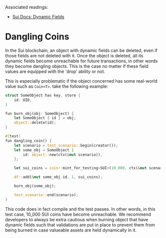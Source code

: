 Associated readings:
- [Sui Docs: Dynamic Fields](https://docs.sui.io/concepts/dynamic-fields)

# Dangling Coins

In the Sui blockchain, an object with dynamic fields can be deleted, even if those fields are not deleted with it. Once the object is deleted, all its dynamic fields become unreachable for future transactions, in other words they become dangling objects. This is the case no matter if these field values are equipped with the 'drop' ability or not.


This is especially problematic if the object concerned has some real-world value such as `Coin<T>`. take the following example:

```rust
struct SomeObject has key, store {
    id: UID,
}

fun burn_obj(obj: SomeObject) {
    let SomeObject { id } = obj;
    object::delete(id);
}

#[test]
fun dangling_coin() {
    let scenario = test_scenario::begin(creator());
    let some_obj = SomeObject {
        id: object::new(ctx(&mut scenario)),
    };

    let sui_coins = coin::mint_for_testing<SUI>(10_000, ctx(&mut scenario));

    df::add(&mut some_obj.id, 1, sui_coins);

    burn_obj(some_obj);

    test_scenario::end(scenario);
}
```

This code does in fact compile and the test passes. In other words, in this test case, 10_000 SUI coins have become unreachable. We recommend developers to always be extra cautious when burning object that have dynamic fields such that validations are put in place to prevent them from being burned in case valueable assets are held dynamically in it.